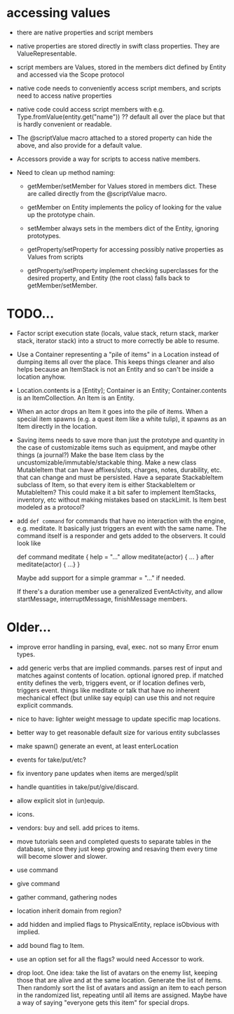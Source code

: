 # accessing values

- there are native properties and script members

- native properties are stored directly in swift class properties. They are ValueRepresentable.

- script members are Values, stored in the members dict defined by Entity and
  accessed via the Scope protocol

- native code needs to conveniently access script members, and scripts need to access
  native properties

- native code could access script members with e.g. Type.fromValue(entity.get("name")) ?? default
  all over the place but that is hardly convenient or readable.
  
- The @scriptValue macro attached to a stored property can hide the above, and also
  provide for a default value.
  
- Accessors provide a way for scripts to access native members.

- Need to clean up method naming:

  + getMember/setMember for Values stored in members dict. These are called directly from
    the @scriptValue macro.
  
  + getMember on Entity implements the policy of looking for the value up the prototype chain.
  
  + setMember always sets in the members dict of the Entity, ignoring prototypes.

  + getProperty/setProperty for accessing possibly native properties as Values from scripts
  
  + getProperty/setProperty implement checking superclasses for the desired property,
    and Entity (the root class) falls back to getMember/setMember.

# TODO...

- Factor script execution state (locals, value stack, return stack, marker stack, iterator stack)
  into a struct to more correctly be able to resume.

- Use a Container representing a "pile of items" in a Location instead of
  dumping items all over the place. This keeps things cleaner and also helps
  because an ItemStack is not an Entity and so can't be inside a location
  anyhow.

- Location.contents is a [Entity]; Container is an Entity; Container.contents is
  an ItemCollection. An Item is an Entity.
  
- When an actor drops an Item it goes into the pile of items. When a special
  item spawns (e.g. a quest item like a white tulip), it spawns as an Item directly
  in the location.
  
- Saving items needs to save more than just the prototype and quantity in the case
  of customizable items such as equipment, and maybe other things (a journal?) Make
  the base Item class by the uncustomizable/immutable/stackable thing. Make a new class
  MutableItem that can have affixes/slots, charges, notes, durability, etc. that can change
  and must be persisted. Have a separate StackableItem subclass of Item, so that every
  item is either StackableItem or MutableItem? This could make it a bit safer to
  implement ItemStacks, inventory, etc without making mistakes based on stackLimit.
  Is Item best modeled as a protocol?

- add `def command` for commands that have no interaction with the engine, e.g.
  meditate. It basically just triggers an event with the same name. The command
  itself is a responder and gets added to the observers. It could
  look like

    def command meditate {
      help = "..."
      allow meditate(actor) { ... }
      after meditate(actor) { ...}
    }

  Maybe add support for a simple grammar = "..." if needed.

  If there's a duration member use a generalized EventActivity, and allow
  startMessage, interruptMessage, finishMessage members.

# Older...

- improve error handling in parsing, eval, exec. not so many Error enum types.

- add generic verbs that are implied commands. parses rest of input and matches
  against contents of location. optional ignored prep. if matched entity defines
  the verb, triggers event, or if location defines verb, triggers event. things
  like meditate or talk that have no inherent mechanical effect (but unlike say
  equip) can use this and not require explicit commands.

- nice to have: lighter weight message to update specific map locations.

- better way to get reasonable default size for various entity subclasses

- make spawn() generate an event, at least enterLocation

- events for take/put/etc?

- fix inventory pane updates when items are merged/split

- handle quantities in take/put/give/discard.

- allow explicit slot in (un)equip.

- icons.

- vendors: buy and sell. add prices to items.

- move tutorials seen and completed quests to separate tables in the database,
  since they just keep growing and resaving them every time will become slower
  and slower.

- use command

- give command

- gather command, gathering nodes

- location inherit domain from region?

- add hidden and implied flags to PhysicalEntity, replace isObvious with implied.

- add bound flag to Item.

- use an option set for all the flags? would need Accessor to work.

- drop loot. One idea: take the list of avatars on the enemy list, keeping those
  that are alive and at the same location. Generate the list of items. Then
  randomly sort the list of avatars and assign an item to each person in the
  randomized list, repeating until all items are assigned. Maybe have a way of
  saying "everyone gets this item" for special drops.
